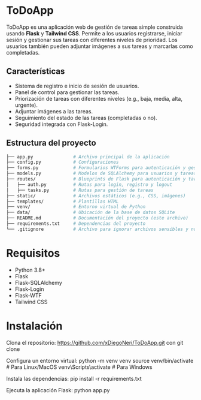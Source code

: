 # ToDoApp

ToDoApp es una aplicación web de gestión de tareas simple construida usando **Flask** y **Tailwind CSS**. Permite a los usuarios registrarse, iniciar sesión y gestionar sus tareas con diferentes niveles de prioridad. Los usuarios también pueden adjuntar imágenes a sus tareas y marcarlas como completadas.

## Características

- Sistema de registro e inicio de sesión de usuarios.
- Panel de control para gestionar las tareas.
- Priorización de tareas con diferentes niveles (e.g., baja, media, alta, urgente).
- Adjuntar imágenes a las tareas.
- Seguimiento del estado de las tareas (completadas o no).
- Seguridad integrada con Flask-Login.

## Estructura del proyecto


```bash
├── app.py               # Archivo principal de la aplicación
├── config.py            # Configuraciones
├── forms.py             # Formularios WTForms para autenticación y gestión de tareas
├── models.py            # Modelos de SQLAlchemy para usuarios y tareas
├── routes/              # Blueprints de Flask para autenticación y tareas
│   ├── auth.py          # Rutas para login, registro y logout
│   ├── tasks.py         # Rutas para gestión de tareas
├── static/              # Archivos estáticos (e.g., CSS, imágenes)
├── templates/           # Plantillas HTML
├── venv/                # Entorno virtual de Python
├── data/                # Ubicación de la base de datos SQLite
├── README.md            # Documentación del proyecto (este archivo)
├── requirements.txt     # Dependencias del proyecto
└── .gitignore           # Archivo para ignorar archivos sensibles y no necesarios
```
# Requisitos
- Python 3.8+
- Flask
- Flask-SQLAlchemy
- Flask-Login
- Flask-WTF
- Tailwind CSS

# Instalación

Clona el repositorio: https://github.com/xDiegoNeri/ToDoApp.git
con git clone 

Configura un entorno virtual:
python -m venv venv
source venv/bin/activate   # Para Linux/MacOS
venv\Scripts\activate      # Para Windows

Instala las dependencias:
pip install -r requirements.txt

Ejecuta la aplicación Flask:
python app.py
